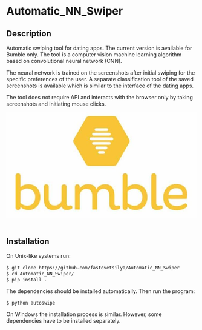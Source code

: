 # Automatic_NN_Swiper

## Description
Automatic swiping tool for dating apps. The current version is available for Bumble only. 
The tool is a computer vision machine learning algorithm based on convolutional neural 
network (CNN). 

The neural network is trained on the screenshots after initial swiping for the specific 
preferences of the user. A separate classification tool of the saved screenshots is available 
which is similar to the interface of the dating apps. 

The tool does not require API and interacts with the browser only by taking screenshots and 
initiating mouse clicks. 

<div align="center">
  <img src="https://github.com/fastovetsilya/Automatic_NN_Swiper/blob/master/examples/bumble_logo.png"><br><br>
</div>

## Installation 
On Unix-like systems run:
```console
$ git clone https://github.com/fastovetsilya/Automatic_NN_Swiper
$ cd Automatic_NN_Swiper/ 
$ pip install .
```

The dependencies should be installed automatically. Then run the program:
```console
$ python autoswipe
```

On Windows the installation process is similar. However, some dependencies have to be installed separately. 

